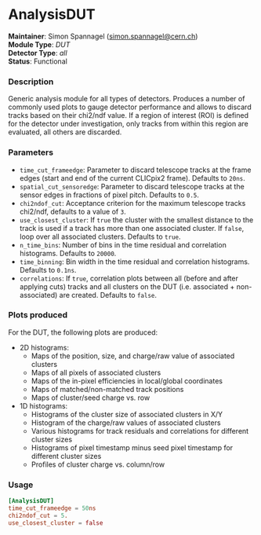 # AnalysisDUT
**Maintainer**: Simon Spannagel (<simon.spannagel@cern.ch>)  
**Module Type**: *DUT*  
**Detector Type**: *all*  
**Status**: Functional

### Description
Generic analysis module for all types of detectors. Produces a number of commonly used plots to gauge detector performance and allows to discard tracks based on their chi2/ndf value.
If a region of interest (ROI) is defined for the detector under investigation, only tracks from within this region are evaluated, all others are discarded.

### Parameters
* `time_cut_frameedge`: Parameter to discard telescope tracks at the frame edges (start and end of the current CLICpix2 frame). Defaults to `20ns`.
* `spatial_cut_sensoredge`: Parameter to discard telescope tracks at the sensor edges in fractions of pixel pitch. Defaults to `0.5`.
* `chi2ndof_cut`: Acceptance criterion for the maximum telescope tracks chi2/ndf, defaults to a value of `3`.
* `use_closest_cluster`: If `true` the cluster with the smallest distance to the track is used if a track has more than one associated cluster. If `false`, loop over all associated clusters. Defaults to `true`.
* `n_time_bins`: Number of bins in the time residual and correlation histograms. Defaults to `20000`.
* `time_binning`: Bin width in the time residual and correlation histograms. Defaults to `0.1ns`.
* `correlations`: If `true`, correlation plots between all (before and after applying cuts) tracks and all clusters on the DUT (i.e. associated + non-associated) are created. Defaults to `false`.

### Plots produced

For the DUT, the following plots are produced:

* 2D histograms:
    * Maps of the position, size, and charge/raw value of associated clusters
    * Maps of all pixels of associated clusters
    * Maps of the in-pixel efficiencies in local/global coordinates
    * Maps of matched/non-matched track positions
    * Maps of cluster/seed charge vs. row
* 1D histograms:
    * Histograms of the cluster size of associated clusters in X/Y
    * Histogram of the charge/raw values of associated clusters
    * Various histograms for track residuals and correlations for different cluster sizes
    * Histograms of pixel timestamp minus seed pixel timestamp for different cluster sizes
    * Profiles of cluster charge vs. column/row

### Usage
```toml
[AnalysisDUT]
time_cut_frameedge = 50ns
chi2ndof_cut = 5.
use_closest_cluster = false
```
